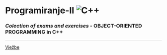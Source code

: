 # Programiranje-II 		![C++](https://img.shields.io/badge/c++-%2300599C.svg?style=for-the-badge&logo=c%2B%2B&logoColor=white)


### ***Colection of exams and exercises*** - **OBJECT-ORIENTED PROGRAMMING in C++**
------------------

[Vježbe](https://github.com/Ensar01/Programiranje-II/tree/main/Vje%C5%BEbe)
